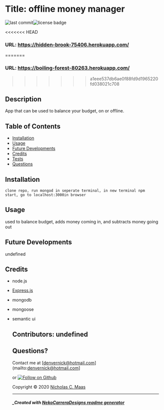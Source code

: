 # Title: offline money manager

![last commit](https://img.shields.io/github/last-commit/NekoCarreraDesigns/offline-money-manager?style=flat-square)![license badge](https://img.shields.io/github/license/NekoCarreraDesigns/offline-money-manager?style=flat-square)

<<<<<<< HEAD
### URL: https://hidden-brook-75406.herokuapp.com/
=======
### URL: https://boiling-forest-80263.herokuapp.com/
>>>>>>> a1eee537db6ae0f88fd9d1965220fd038021c708

## Description

App that can be used to balance your budget, on or offline.

## Table of Contents

- [Installation](#installation)
- [Usage](#usage)
- [Future Developments](#future-developments)
- [Credits](#credits)
- [Tests](#tests)
- [Questions](#questions)

## Installation

`clone repo, run mongod in seperate terminal, in new terminal npm start, go to localhost:3000in browser`

## Usage

used to balance budget, adds money coming in, and subtracts money going out

## Future Developments

undefined

## Credits

- node.js

- [Express.js](https://www.npmjs.com/package/express)

- mongodb

- mongoose

- semantic ui

  ## Contributors: undefined

  ## Questions?

  Contact me at [denvernick@hotmail.com](mailto:denvernick@hotmail.com]

  or [![Follow on Github](https://img.shields.io/github/followers/NekoCarreraDesigns?label=Follow&style=social)](http://www.github.com/NekoCarreraDesigns)

  Copyright © 2020 [Nicholas C. Maas](http://www.github.com/NekoCarreraDesigns)

  ***

  ##### \_Created with [NekoCarreraDesigns readme generator](https://github.com/NekoCarreraDesigns/readme-generator)

